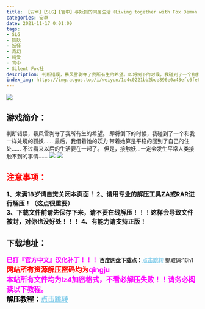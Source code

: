 ```yaml
---
title: 【安卓】【SLG】【官中】与妖狐的同居生活（Living together with Fox Demon
categories: 安卓
date: 2021-11-17 0:01:00
tags:
- SLG
- 狐妖
- 妖怪
- 奇幻
- 纯爱
- 官中
- Silent Fox社
description: 判断错误，暴风雪剥夺了我所有生的希望。即将倒下的时候，我碰到了一个和我一样处境的狐妖……最后，我借着她的妖力 带着她算是平稳的回到了自己的住处……不过看来以后的生活要在一起了。但是，接触妖…一定会发生平常人类接触不到的事情……
index_img: https://img.acgus.top/i/weiyun/1e4c0221bb2bce896e0a43efc6fe61f2d6ce4a726531a399c0e77370cfc99021db95a465a981458273a967714050d51a.webp
---
```

![](https://img.acgus.top/i/weiyun/1e4c0221bb2bce896e0a43efc6fe61f2d6ce4a726531a399c0e77370cfc99021db95a465a981458273a967714050d51a.webp)
## 游戏简介：
判断错误，暴风雪剥夺了我所有生的希望。
即将倒下的时候，我碰到了一个和我一样处境的狐妖……
最后，我借着她的妖力 带着她算是平稳的回到了自己的住处……
不过看来以后的生活要在一起了。
但是，接触妖…一定会发生平常人类接触不到的事情……
![](https://img.acgus.top/i/weiyun/7b941018daad55305db424343bf4b407522b5b96553b04ffd5c98c09cd6746adb1ad4c1866bf9921813480fc3b160583.webp)
![](https://img.acgus.top/i/weiyun/49e08ecd1e5f5816502d591e3981c66666e8eaab192f8c0a9fec7ac28fcfd1df1c98e1b8bf293f69a62dd7d92d99479b.webp)





## <font color=#FF0000 >注意事项：</font>
<font size=3><b>1、未满18岁请自觉关闭本页面！
2、请用专业的解压工具ZA或RAR进行解压！（这点很重要）           
3、下载文件前请先保存下来，请不要在线解压！！！这样会导致文件被封，对你也没好处！！！
4、有能力请支持正版！</b></font>

## 下载地址：
<font color=#FF00FF size=3>**已打『官方中文』汉化补丁！！！**</font>
<b>百度网盘下载点：</b><a href="https://pan.baidu.com/s/1yP1sFHwppJlkENGTAjoNxg?pwd=16h1" style="color: #87CEEB;"><b>点击跳转</b></a> 提取码:16h1
<a style="padding: 0" href="https://post.qingju.org/AD/"><img style="max-width:100%" src="https://img.acgus.top/i/2024/07/478f689b8021d8d499ab43d21acf137a.gif" alt=""></a>
<b><font color=#FF0000 size=4>网站所有资源解压密码均为</b></font><b><font color=#FF00FF size=4>qingju</font><font color=#FF0000 ></font></b><br><b><font color=#FF00FF size=4>本站所有文件均为lz4加密格式，不看必解压失败！！请务必阅读以下教程。</b></font><br><b><font color=#000 size=4>解压教程：</b><a href="https://post.qingju.org/tutorial/000/" style="color: #87CEEB;"><b>点击跳转</b></a>